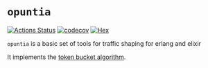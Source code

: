 # `opuntia`

[![Actions Status](https://github.com/NelsonVides/opuntia/actions/workflows/ci.yml/badge.svg)](https://github.com/NelsonVides/opuntia/actions/workflows/ci.yml)
[![codecov](https://codecov.io/gh/NelsonVides/opuntia/branch/main/graph/badge.svg)](https://codecov.io/gh/NelsonVides/opuntia)
[![Hex](http://img.shields.io/hexpm/v/opuntia.svg)](https://hex.pm/packages/opuntia)

`opuntia` is a basic set of tools for traffic shaping for erlang and elixir

It implements the [token bucket algorithm](https://en.wikipedia.org/wiki/Token_bucket).
